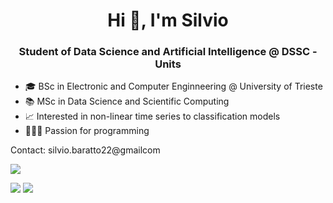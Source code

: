 <h1 align="center">Hi 👋, I'm Silvio</h1>
<h3 align="center">Student of Data Science and Artificial Intelligence @ DSSC - Units</h3>

- 🎓 BSc in Electronic and Computer Enginneering @ University of Trieste
- 📚 MSc in Data Science and Scientific Computing
- 📈 Interested in non-linear time series to classification models 
- 👩🏻‍💻 Passion for programming 

Contact: silvio.baratto22@gmailcom

 
[![](https://img.shields.io/badge/LinkedIn-0077B5?style=for-the-badge&logo=linkedin&logoColor=white)](https://www.linkedin.com/in/silvioangelobarattoroldan/) 

[ ![](https://img.shields.io/badge/Python-3776AB?style=for-the-badge&logo=python&logoColor=white)](https://www.python.org) [![](https://img.shields.io/badge/C%2B%2B-00599C?style=for-the-badge&logo=c%2B%2B&logoColor=white) ](https://www.cplusplus.com)